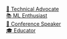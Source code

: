 [:scroll: Technical Advocate](https://www.linkedin.com/in/peckjon/)\
[:books: ML Enthusiast](https://algorithmia.com/blog/author/jpeck)\
[:movie_camera: Conference Speaker](https://www.youtube.com/playlist?list=PLtKhCBMhTy5WXu7R-LtnaEwU7bIbeLM5-)\
[:mortar_board: Educator](https://www.manning.com/liveproject/training-and-deploying-an-ml-model-as-a-microservice?a_aid=peckjon&a_bid=800e1f53)
